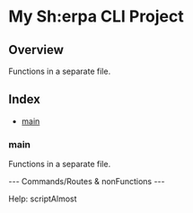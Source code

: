 # My Sh:erpa CLI Project

## Overview

Functions in a separate file.

## Index

* [main](#main)

### main

Functions in a separate file.

--- Commands/Routes & nonFunctions ---

Help: scriptAlmost
